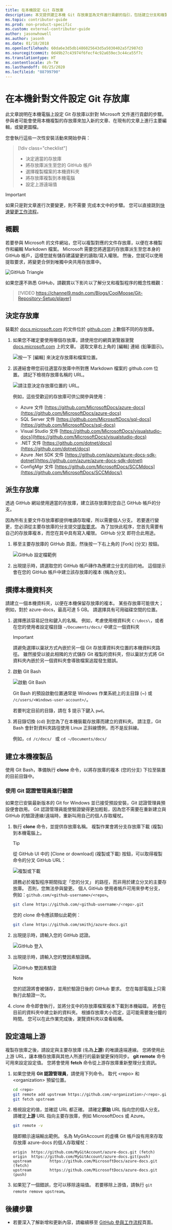 ```yaml
---
title: 在本機設定 Git 存放庫
description: 本文提供建立本機 Git 存放庫並為文件進行貢獻的指引，包括建立分支和複製程序。
ms.topic: contributor-guide
ms.prod: non-product-specific
ms.custom: external-contributor-guide
author: jasonwhowell
ms.author: jasonh
ms.date: 01/18/2018
ms.openlocfilehash: 60da6e3d5db1486025643d5a5030402a5f2987d3
ms.sourcegitcommit: 0d49b27c43974f6fecf4c92a659ec3c44ca55f7c
ms.translationtype: HT
ms.contentlocale: zh-TW
ms.lasthandoff: 08/25/2020
ms.locfileid: "88799790"
---
```

# <a name="set-up-git-repository-locally-for-documentation"></a>在本機針對文件設定 Git 存放庫

此文章說明在本機電腦上設定 Git 存放庫以針對 Microsoft 文件進行貢獻的步驟。 參與者可能會使用本機複製的存放庫來加入新的文章、在現有的文章上進行主要編輯，或變更圖檔。

您會執行這些一次性安裝活動來開始參與：
> [!div class="checklist"]
> * 決定適當的存放庫
> * 將存放庫派生至您的 GitHub 帳戶
> * 選擇複製檔案的本機資料夾
> * 將存放庫複製到本機電腦
> * 設定上游遠端值

> [!IMPORTANT]
> 如果只是對文章進行次要變更，則不需要  完成本文中的步驟。 您可以直接跳到[快速變更工作流程](index.md#quick-edits-to-existing-documents)。
>

## <a name="overview"></a>概觀

若要參與 Microsoft 的文件網站，您可以複製對應的文件存放庫，以便在本機製作和編輯 Markdown 檔案。 Microsoft 需要您將適當的存放庫派生至您本身的 GitHub 帳戶，這樣您就有儲存建議變更的讀取/寫入權限。 然後，您就可以使用提取要求，將變更合併到唯獨中央共用存放庫中。

![GitHub Triangle](./media/git-and-github-initial-setup.png)

如果您還不熟悉 GitHub，請觀賞以下影片以了解分叉和複製程序的概念性概觀：

>[!VIDEO https://channel9.msdn.com/Blogs/CoolMoose/Git-Repository-Setup/player]

## <a name="determine-the-repository"></a>決定存放庫

裝載於 [docs.microsoft.com](https://docs.microsoft.com) 的文件位於 [github.com](https://www.github.com) 上數個不同的存放庫。

1. 如果您不確定要使用哪個存放庫，請使用您的網頁瀏覽器瀏覽 [docs.microsoft.com](https://docs.microsoft.com) 上的文章。 選取文章右上角的 [編輯]  連結 (鉛筆圖示)。

   ![按一下 [編輯] 來決定存放庫和檔案位置。](media/index/edit-article.png)

2. 該連結會帶您前往適當存放庫中所對應 Markdown 檔案的 github.com 位置。 請記下檢視存放庫名稱的 URL。

   ![請注意決定存放庫位置的 URL。](media/public-repo.png)

   例如，這些受歡迎的存放庫可供公開參與使用：
   - Azure 文件 [https://github.com/MicrosoftDocs/azure-docs](https://github.com/MicrosoftDocs/azure-docs)
   - SQL Server 文件 [https://github.com/MicrosoftDocs/sql-docs](https://github.com/MicrosoftDocs/sql-docs)
   - Visual Studio 文件 [https://github.com/MicrosoftDocs/visualstudio-docs](https://github.com/MicrosoftDocs/visualstudio-docs)
   - .NET 文件 [https://github.com/dotnet/docs](https://github.com/dotnet/docs)
   - Azure .Net SDK 文件 [https://github.com/azure/azure-docs-sdk-dotnet](https://github.com/azure/azure-docs-sdk-dotnet)
   - ConfigMgr 文件 [https://github.com/MicrosoftDocs/SCCMdocs](https://github.com/MicrosoftDocs/SCCMdocs/)

## <a name="fork-the-repository"></a>派生存放庫
透過 GitHub 網站使用適當的存放庫，建立該存放庫到您自己 GitHub 帳戶的分支。

因為所有主要文件存放庫都提供唯讀存取權，所以需要個人分支。 若要進行變更，您必須從主要存放庫的分支提交[提取要求](git-github-fundamentals.md#pull-requests)。 為了加快此程序，您首先需要有自己的存放庫複本，而您在其中具有寫入權限。 GitHub 分叉  即符合此用途。

1. 移至主要存放庫的 GitHub 頁面，然後按一下右上角的 [Fork]  \(分叉\) 按鈕。

   ![GitHub 設定檔範例](./media/contribute-get-started-setup-local/fork.png)

2. 出現提示時，請選取您的 GitHub 帳戶磚作為應建立分支的目的地。 這個提示會在您的 GitHub 帳戶中建立該存放庫的複本 (稱為分支)。

## <a name="choose-a-local-folder"></a>撰擇本機資料夾
請建立一個本機資料夾，以便在本機保留存放庫的複本。 某些存放庫可能很大；例如，對於 azure-docs，最高可達 5 GB。 請選擇具有可用磁碟空間的位置。

1. 選擇應該容易記住和鍵入的名稱。 例如，考慮使用根資料夾 `C:\docs\`，或者在您的使用者設定檔目錄 `~/Documents/docs/` 中建立一個資料夾

   > [!IMPORTANT]
   > 請避免選擇以巢狀方式內嵌於另一個 Git 存放庫資料夾位置的本機資料夾路徑。 雖然接受以彼此相隣的方式儲存 Git 複製的資料夾，但以巢狀方式將 Git 資料夾內嵌於另一個資料夾會導致檔案追蹤發生錯誤。

2. 啟動 Git Bash

   ![啟動 Git Bash](./media/contribute-get-started-setup-local/gitbash-start.png)

   Git Bash 的預設啟動位置通常是 Windows 作業系統上的主目錄 (~) 或 `/c/users/<Windows-user-account>/`。

   若要判定目前的目錄，請在 $ 提示下鍵入 `pwd`。 

3. 將目錄切換 (cd) 到您為了在本機裝載存放庫而建立的資料夾。 請注意，Git Bash 會針對資料夾路徑使用 Linux 正斜線慣例，而不是反斜線。

   例如，`cd /c/docs/ ` 或 `cd ~/Documents/docs/`

## <a name="create-a-local-clone"></a>建立本機複製品

使用 Git Bash，準備執行 **clone** 命令，以將存放庫的複本 (您的分支) 下拉至裝置的目前目錄中。 

### <a name="authenticate-by-using-git-credential-manager"></a>使用 Git 認證管理員進行驗證
如果您已安裝最新版本的 Git for Windows 並已接受預設安裝，Git 認證管理員預設便會啟用。 Git 認證管理員能使驗證變得更加輕鬆，因為您不需要在重新建立與 GitHub 的驗證連線/遠端時，重新叫用自己的個人存取權杖。

1. 執行 **clone** 命令，並提供存放庫名稱。 複製作業會將分支存放庫下載 (複製) 到本機電腦上。 

    > [!Tip]
    > 從 GitHub UI 中的 [Clone or download]  \(複製或下載\) 按鈕，可以取得複製命令的分叉 GitHub URL：
    >
    > ![複製或下載](./media/contribute-get-started-setup-local/clone-or-download.png)

    請務必於複製程序期間指定「您的分叉」  的路徑，而非用於建立分叉的主要存放庫。 否則，您無法參與變更。 個人 GitHub 使用者帳戶可用來參考分支，例如：`github.com/<github-username>/<repo>`。

    ```bash
    git clone https://github.com/<github-username>/<repo>.git
    ```

    您的 clone 命令應該類似此範例：

    ```bash
    git clone https://github.com/smithj/azure-docs.git
    ```

2. 出現提示時，請輸入您的 GitHub 認證。

    ![GitHub 登入](./media/contribute-get-started-setup-local/github-login.png)

3. 出現提示時，請輸入您的雙因素驗證碼。

    ![GitHub 雙因素驗證](./media/contribute-get-started-setup-local/github-2fa.png)

    > [!Note]
    > 您的認證將會被儲存，並用於驗證日後的 GitHub 要求。 您在每部電腦上只需執行此驗證一次。 

4. clone 命令即會執行，並將分支中的存放庫檔案複本下載到本機磁碟。 將會在目前的資料夾中建立新的資料夾。 根據存放庫大小而定，這可能需要幾分鐘的時間。 您可以在此作業完成後，瀏覽資料夾以查看結構。

## <a name="configure-remote-upstream"></a>設定遠端上游
複製存放庫之後，請設定與主要存放庫 (名為**上游**) 的唯讀遠端連線。 您將使用此上游 URL，讓本機存放庫與其他人所進行的最新變更保持同步。 **git remote** 命令可用來設定設定值。 您將會使用 **fetch** 命令從上游存放庫重新整理分支資訊。

1. 如果您使用 **Git 認證管理員**，請使用下列命令。 取代 \<repo\> 和 \<organization\> 預留位置。
   ```bash
   cd <repo>
   git remote add upstream https://github.com/<organization>/<repo>.git
   git fetch upstream
   ```

2. 檢視設定的值，並確認 URL 都正確。 請確定**原始** URL 指向您的個人分支。 請確定**上游** URL 指向主要存放庫，例如 MicrosoftDocs 或 Azure。 
   ```bash
   git remote -v 
   ```

   隨即顯示遠端輸出範例。 名為 MyGitAccount 的虛構 Git 帳戶設有用來存取存放庫 azure-docs 的個人存取權杖：
   ```output
   origin  https://github.com/MyGitAccount/azure-docs.git (fetch)
   origin  https://github.com/MyGitAccount/azure-docs.git(push)
   upstream        https://github.com/MicrosoftDocs/azure-docs.git (fetch)
   upstream        https://github.com/MicrosoftDocs/azure-docs.git (push)
   ```

3. 如果犯了一個錯誤，您可以移除遠端值。 若要移除上游值，請執行 `git remote remove upstream`。

## <a name="next-steps"></a>後續步驟
- 若要深入了解新增和更新內容，請繼續移至 [GitHub 參與工作流程](how-to-write-workflows-major.md)頁面。
